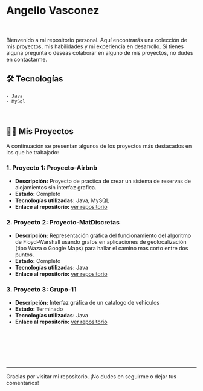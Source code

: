 # Angello Vasconez
<br>
<br>
Bienvenido a mi repositorio personal. Aquí encontrarás una colección de mis proyectos, mis habilidades y mi experiencia en desarrollo. Si tienes alguna pregunta o deseas colaborar en alguno de mis proyectos, no dudes en contactarme.
<br>

## 🛠️ Tecnologías
    - Java
    - MySql

<br>

## 🧑‍💻 Mis Proyectos

A continuación se presentan algunos de los proyectos más destacados en los que he trabajado:

### 1. **Proyecto 1: Proyecto-Airbnb**
   - **Descripción:** Proyecto de practica de crear un sistema de reservas de alojamientos sin interfaz grafica.
   - **Estado:** Completo
   - **Tecnologías utilizadas:** Java, MySQL
   - **Enlace al repositorio:** [ver repositorio](https://github.com/Alvasconv/Proyecto-Airbnb)    

### 2. **Proyecto 2: Proyecto-MatDiscretas**
   - **Descripción:** Representación gráfica del funcionamiento del algoritmo de Floyd-Warshall usando grafos en aplicaciones de geolocalización (tipo Waza o Google Maps) para hallar el camino mas corto entre dos puntos.
   - **Estado:** Completo
   - **Tecnologías utilizadas:** Java
   - **Enlace al repositorio:** [ver repositorio](https://github.com/Alvasconv/Proyecto-MatDiscretas/tree/main/Proyecto-MatDiscretas/src/main/java)

### 3. **Proyecto 3: Grupo-11**
   - **Descripción:** Interfaz gráfica de un catalogo de vehiculos
   - **Estado:** Terminado
   - **Tecnologías utilizadas:** Java
   - **Enlace al repositorio:** [ver repositorio](https://github.com/Alvasconv/Grupo-11)
<br>
<br>
<br>
<br>
<br>

---

Gracias por visitar mi repositorio. ¡No dudes en seguirme o dejar tus comentarios!
